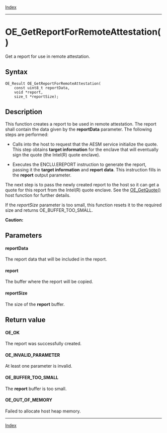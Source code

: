 [Index](index.md)

---
# OE_GetReportForRemoteAttestation()

Get a report for use in remote attestation.

## Syntax

    OE_Result OE_GetReportForRemoteAttestation(
        const uint8_t reportData,
        void *report,
        size_t *reportSize);
## Description 

This function creates a report to be used in remote attestation. The report shall contain the data given by the **reportData** parameter. The following steps are performed:



- Calls into the host to request that the AESM service initialize the quote. This step obtains **target information** for the enclave that will eventually sign the quote (the Intel(R) quote enclave).

- Executes the ENCLU.EREPORT instruction to generate the report, passing it the **target information** and **report data**. This instruction fills in the **report** output parameter.

The next step is to pass the newly created report to the host so it can get a quote for this report from the Intel(R) quote enclave. See the [OE_GetQuote()](host_8h_a0d2e9102af51fc63e9895612310392f5_1a0d2e9102af51fc63e9895612310392f5.md) host function for further details.

If the *reportSize* parameter is too small, this function resets it to the required size and returns OE_BUFFER_TOO_SMALL.

 **Caution:**



## Parameters

#### reportData

The report data that will be included in the report.

#### report

The buffer where the report will be copied.

#### reportSize

The size of the **report** buffer.

## Return value

#### OE_OK

The report was successfully created.

#### OE_INVALID_PARAMETER

At least one parameter is invalid.

#### OE_BUFFER_TOO_SMALL

The **report** buffer is too small.

#### OE_OUT_OF_MEMORY

Failed to allocate host heap memory.

---
[Index](index.md)

